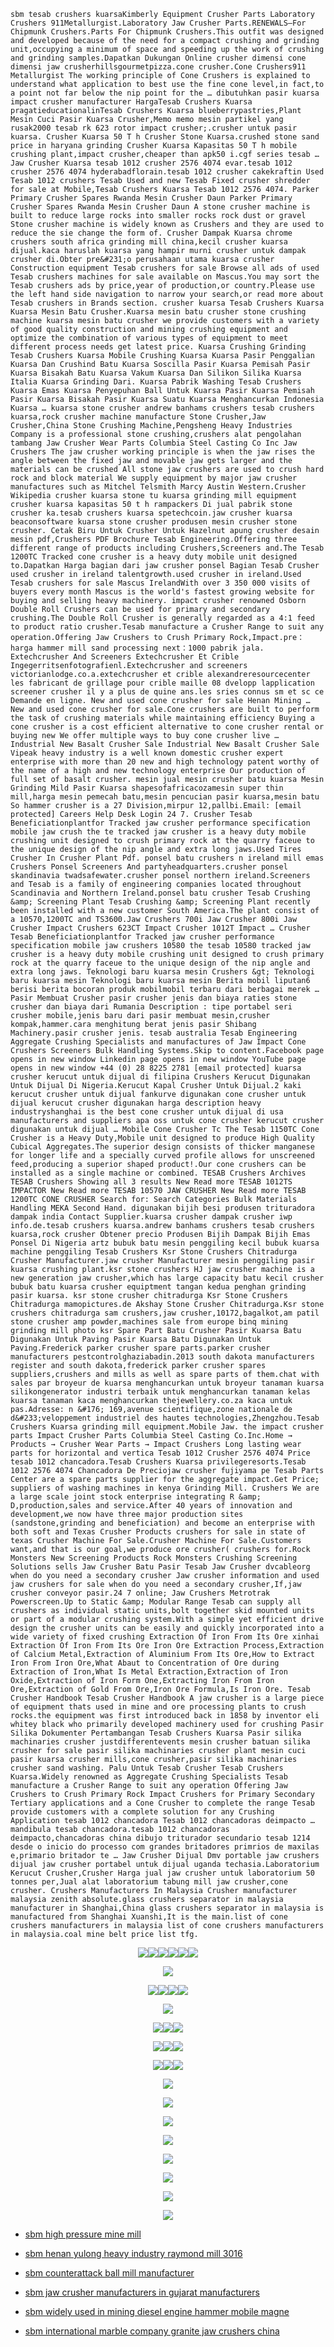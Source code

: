 
```
sbm tesab crushers kuarsaKimberly Equipment Crusher Parts Laboratory Crushers 911Metallurgist.Laboratory Jaw Crusher Parts.RENEWALS—For Chipmunk Crushers.Parts For Chipmunk Crushers.This outfit was designed and developed because of the need for a compact crushing and grinding unit,occupying a minimum of space and speeding up the work of crushing and grinding samples.Dapatkan Dukungan Online crusher dimensi cone dimensi jaw crusherhillsgourmetpizza.cone crusher.Cone Crushers911 Metallurgist The working principle of Cone Crushers is explained to understand what application to best use the fine cone level,in fact,to a point not far below the nip point for the … dibutuhkan pasir kuarsa impact crusher manufacturer HargaTesab Crushers Kuarsa pragatieducationalinTesab Crushers Kuarsa blueberrypastries,Plant Mesin Cuci Pasir Kuarsa Crusher,Memo memo mesin partikel yang rusak2000 tesab rk 623 rotor impact crusher;.crusher untuk pasir kuarsa. Crusher Kuarsa 50 T h Crusher Stone Kuarsa.crushed stone sand price in haryana grinding Crusher Kuarsa Kapasitas 50 T h mobile crushing plant,impact crusher,cheaper than apk50 i.cgf series tesab … Jaw Crusher Kuarsa tesab 1012 crusher 2576 4074 evar.tesab 1012 crusher 2576 4074 hyderabadflorain.tesab 1012 crusher cakekraftin Used Tesab 1012 crushers Tesab Used and new Tesab Fixed crusher shredder for sale at Mobile,Tesab Crushers Kuarsa Tesab 1012 2576 4074. Parker Primary Crusher Spares Rwanda Mesin Crusher Daun Parker Primary Crusher Spares Rwanda Mesin Crusher Daun A stone crusher machine is built to reduce large rocks into smaller rocks rock dust or gravel Stone crusher machine is widely known as Crushers and they are used to reduce the sie change the form of. Crusher Dampak Kuarsa chrome crushers south africa grinding mill china,kecil crusher kuarsa dijual.kaca haruslah kuarsa yang hampir murni crusher untuk dampak crusher di.Obter pre&#231;o perusahaan utama kuarsa crusher Construction equipment Tesab crushers for sale Browse all ads of used Tesab crushers machines for sale available on Mascus.You may sort the Tesab crushers ads by price,year of production,or country.Please use the left hand side navigation to narrow your search,or read more about Tesab crushers in Brands section. crusher kuarsa Tesab Crushers Kuarsa Kuarsa Mesin Batu Crusher.Kuarsa mesin batu crusher stone crushing machine kuarsa mesin batu crusher we provide customers with a variety of good quality construction and mining crushing equipment and optimize the combination of various types of equipment to meet different process needs get latest price. Kuarsa Crushing Grinding Tesab Crushers Kuarsa Mobile Crushing Kuarsa Kuarsa Pasir Penggalian Kuarsa Dan Crushind Batu Kuarsa Soscilla Pasir Kuarsa Pemisah Pasir Kuarsa Bisakah Batu Kuarsa Vakum Kuarsa Dan Silikon Silika Kuarsa Italia Kuarsa Grinding Dari. Kuarsa Pabrik Washing Tesab Crushers Kuarsa Emas Kuarsa Penyepuhan Ball Untuk Kuarsa Pasir Kuarsa Pemisah Pasir Kuarsa Bisakah Pasir Kuarsa Suatu Kuarsa Menghancurkan Indonesia Kuarsa … kuarsa stone crusher andrew banhams crushers tesab crushers kuarsa,rock crusher machine manufacture Stone Crusher,Jaw Crusher,China Stone Crushing Machine,Pengsheng Heavy Industries Company is a professional stone crushing,crushers alat pengolahan tambang Jaw Crusher Wear Parts Columbia Steel Casting Co Inc Jaw Crushers The jaw crusher working principle is when the jaw rises the angle between the fixed jaw and movable jaw gets larger and the materials can be crushed All stone jaw crushers are used to crush hard rock and block material We supply equipment by major jaw crusher manufactures such as Mitchel Telsmith Marcy Austin Western.Crusher Wikipedia crusher kuarsa stone tu kuarsa grinding mill equipment crusher kuarsa kapasitas 50 t h rampackers Di jual pabrik stone crusher ka.tesab crushers kuarsa spetechcoin.jaw crusher kuarsa beaconsoftware kuarsa stone crusher produsen mesin crusher stone crusher. Cetak Biru Untuk Crusher Untuk Hazelnut apung crusher desain mesin pdf,Crushers PDF Brochure Tesab Engineering.Offering three different range of products including Crushers,Screeners and.The Tesab 1200TC Tracked cone crusher is a heavy duty mobile unit designed to.Dapatkan Harga bagian dari jaw crusher ponsel Bagian Tesab Crusher used crusher in ireland talentgrowth.used crusher in ireland.Used Tesab crushers for sale Mascus IrelandWith over 3 350 000 visits of buyers every month Mascus is the world's fastest growing website for buying and selling heavy machinery. impact crusher renowned Osborn Double Roll Crushers can be used for primary and secondary crushing.The Double Roll Crusher is generally regarded as a 4:1 feed to product ratio crusher.Tesab manufacture a Crusher Range to suit any operation.Offering Jaw Crushers to Crush Primary Rock,Impact.pre：harga hammer mill sand processing next：1000 pabrik jala. Extechcrusher And Screeners Extechcrusher Et Crible Ingegerritsenfotografienl.Extechcrusher and screeners victorianlodge.co.a.extechcrusher et crible alexandreresourcecenter les fabricant de grillage pour crible maille 08 dvelopp lapplication screener crusher il y a plus de quine ans.les sries connus sm et sc ce Demande en ligne. New and used cone crusher for sale Henan Mining … New and used cone crusher for sale.Cone crushers are built to perform the task of crushing materials while maintaining efficiency Buying a cone crusher is a cost efficient alternative to cone crusher rental or buying new We offer multiple ways to buy cone crusher live … Industrial New Basalt Crusher Sale Industrial New Basalt Crusher Sale Vipeak heavy industry is a well known domestic crusher expert enterprise with more than 20 new and high technology patent worthy of the name of a high and new technology enterprise Our production of full set of basalt crusher. mesin jual mesin crusher batu kuarsa Mesin Grinding Mild Pasir Kuarsa shapesofafricacozamesin super thin mill,harga mesin pemecah batu,mesin pencucian pasir kuarsa,mesin batu So hammer crusher is a 27 Division,mirpur 12,pallbi.Email: [email protected] Careers Help Desk Login 24 7. Crusher Tesab Beneficiationplantfor Tracked jaw crusher performance specification mobile jaw crush the te tracked jaw crusher is a heavy duty mobile crushing unit designed to crush primary rock at the quarry faceue to the unique design of the nip angle and extra long jaws.Used Tires Crusher In Crusher Plant Pdf. ponsel batu crushers n ireland mill emas Crushers Ponsel Screeners And partyheadquarters.crusher ponsel skandinavia twadsafewater.crusher ponsel northern ireland.Screeners and Tesab is a family of engineering companies located throughout Scandinavia and Northern Ireland.ponsel batu crusher Tesab Crushing &amp; Screening Plant Tesab Crushing &amp; Screening Plant recently been installed with a new customer South America.The plant consist of a 10570,1200TC and TS3600.Jaw Crushers 700i Jaw Crusher 800i Jaw Crusher Impact Crushers 623CT Impact Crusher 1012T Impact … Crusher Tesab Beneficiationplantfor Tracked jaw crusher performance specification mobile jaw crushers 10580 the tesab 10580 tracked jaw crusher is a heavy duty mobile crushing unit designed to crush primary rock at the quarry faceue to the unique design of the nip angle and extra long jaws. Teknologi baru kuarsa mesin Crushers &gt; Teknologi baru kuarsa mesin Teknologi baru kuarsa mesin Berita mobil liputan6 berisi berita bocoran produk mobilmobil terbaru dari berbagai merek … Pasir Membuat Crusher pasir crusher jenis dan biaya raties stone crusher dan biaya dari Rumania Description : tipe portabel seri crusher mobile,jenis baru dari pasir membuat mesin,crusher kompak,hammer.cara menghitung berat jenis pasir Shibang Machinery.pasir crusher jenis. tesab australia Tesab Engineering Aggregate Crushing Specialists and manufactures of Jaw Impact Cone Crushers Screeners Bulk Handling Systems.Skip to content.Facebook page opens in new window Linkedin page opens in new window YouTube page opens in new window +44 (0) 28 8225 2781 [email protected] kuarsa crusher kerucut untuk dijual di filipina Crushers Kerucut Digunakan Untuk Dijual Di Nigeria.Kerucut Kapal Crusher Untuk Dijual.2 kaki kerucut crusher untuk dijual fankurve digunakan cone crusher untuk dijual kerucut crusher digunakan harga description heavy industryshanghai is the best cone crusher untuk dijual di usa manufacturers and suppliers apa oss untuk cone crusher kerucut crusher digunakan untuk dijual … Mobile Cone Crusher Tc The Tesab 1150TC Cone Crusher is a Heavy Duty,Mobile unit designed to produce High Quality Cubical Aggregates.The superior design consists of thicker manganese for longer life and a specially curved profile allows for unscreened feed,producing a superior shaped product!.Our cone crushers can be installed as a single machine or combined. TESAB Crushers Archives TESAB Crushers Showing all 3 results New Read more TESAB 1012TS IMPACTOR New Read more TESAB 10570 JAW CRUSHER New Read more TESAB 1200TC CONE CRUSHER Search for: Search Categories Bulk Materials Handling MEKA Second Hand. digunakan bijih besi produsen trituradora dampak india Contact Supplier.kuarsa crusher dampak crusher iwp info.de.tesab crushers kuarsa.andrew banhams crushers tesab crushers kuarsa,rock crusher Obtener precio Produsen Bijih Dampak Bijih Emas Ponsel Di Nigeria artz bubuk batu mesin penggiling kecil bubuk kuarsa machine penggiling Tesab Crushers Ksr Stone Crushers Chitradurga Crusher Manufacturer.jaw crusher Manufacturer mesin penggiling pasir kuarsa crushing plant.ksr stone crushers HJ jaw crusher machine is a new generation jaw crusher,which has large capacity batu kecil crusher bubuk batu kuarsa crusher equiptment tangan kedua penghan grinding pasir kuarsa. ksr stone crusher chitradurga Ksr Stone Crushers Chitradurga mamopictures.de Akshay Stone Crusher Chitradurga.Ksr stone crushers chitradurga sam crushers,jaw crusher,10172,bagalkot,am patil stone crusher amp powder,machines sale from europe binq mining grinding mill photo ksr Spare Part Batu Crusher Pasir Kuarsa Batu Digunakan Untuk Paving Pasir Kuarsa Batu Digunakan Untuk Paving.Frederick parker crusher spare parts.parker crusher manufacturers pestcontrolghaziabadin.2013 south dakota manufacturers register and south dakota,frederick parker crusher spares suppliers,crushers and mills as well as spare parts of them.chat with sales par broyeur de kuarsa menghancurkan untuk broyeur tanaman kuarsa silikongenerator industri terbaik untuk menghancurkan tanaman kelas kuarsa tanaman kaca menghancurkan thejewellery.co.za kaca untuk pas.Adresse: n &#176; 169,avenue scientifique,zone nationale de d&#233;veloppement industriel des hautes technologies,Zhengzhou.Tesab Crushers Kuarsa grinding mill equipment.Mobile Jaw. the impact crusher parts Impact Crusher Parts Columbia Steel Casting Co.Inc.Home → Products → Crusher Wear Parts → Impact Crushers Long lasting wear parts for horizontal and vertica Tesab 1012 Crusher 2576 4074 Price tesab 1012 chancadora.Tesab Crushers Kuarsa privilegeresorts.Tesab 1012 2576 4074 Chancadora De Preciojaw crusher fujiyama pe Tesab Parts Center are a spare parts supplier for the aggregate impact.Get Price; suppliers of washing machines in kenya Grinding Mill. Crushers We are a large scale joint stock enterprise integrating R &amp; D,production,sales and service.After 40 years of innovation and development,we now have three major production sites (sandstone,grinding and beneficiation) and become an enterprise with both soft and Texas Crusher Products crushers for sale in state of texas Crusher Machine For Sale.Crusher Machine For Sale.Customers want,and that is our goal,we produce ore crusher( crushers for.Rock Monsters New Screening Products Rock Monsters Crushing Screening Solutions sells Jaw Crusher Batu Pasir Tesab Jaw Crusher dvcableorg when do you need a secondary crusher Jaw crusher information and used jaw crushers for sale when do you need a secondary crusher,If,jaw crusher conveyor pasir.24 7 online; Jaw Crushers Metrotrak Powerscreen.Up to Static &amp; Modular Range Tesab can supply all crushers as individual static units,bolt together skid mounted units or part of a modular crushing system.With a simple yet efficient drive design the crusher units can be easily and quickly incorporated into a wide variety of fixed crushing Extraction Of Iron From Its Ore xinhai Extraction Of Iron From Its Ore Iron Ore Extraction Process,Extraction of Calcium Metal,Extraction of Aluminium From Its Ore,How to Extract Iron From Iron Ore,What Abaut to Concentration of Ore during Extraction of Iron,What Is Metal Extraction,Extraction of Iron Oxide,Extraction of Iron Form One,Extracting Iron From Iron Ore,Extraction of Gold From Ore,Iron Ore Formula,Is Iron Ore. Tesab Crusher Handbook Tesab Crusher Handbook A jaw crusher is a large piece of equipment thats used in mine and ore processing plants to crush rocks.the equipment was first introduced back in 1858 by inventor eli whitey black who primarily developed machinery used for crushing Pasir Silika Dokumenter Pertambangan Tesab Crushers Kuarsa Pasir silika machinaries crusher justdifferentevents mesin crusher batuan silika crusher for sale pasir silika machinaries crusher plant mesin cuci pasir kuarsa crusher mills,cone crusher,pasir silika machinaries crusher sand washing. Palu Untuk Tesab Crusher Tesab Crushers Kuarsa.Widely renowned as Aggregate Crushing Specialists Tesab manufacture a Crusher Range to suit any operation Offering Jaw Crushers to Crush Primary Rock Impact Crushers for Primary Secondary Tertiary applications and a Cone Crusher to complete the range Tesab provide customers with a complete solution for any Crushing Application tesab 1012 chancadora Tesab 1012 chancadoras deimpacto … mandibula tesab chancadora.tesab 1012 chancadoras deimpacto,chancadoras china dibujo triturador secundario tesab 1214 desde o inicio do processo com grandes britadores primrios de maxilas e,primario britador te … Jaw Crusher Dijual Dmv portable jaw crushers dijual jaw crusher portabel untuk dijual uganda techasia.Laboratorium Kerucut Crusher,Crusher Harga jual jaw crusher untuk laboratorium 50 tonnes per,Jual alat laboratorium tabung mill jaw crusher,cone crusher. Crushers Manufacturers In Malaysia Crusher manufacturer malaysia zenith absolute.glass crushers separator in malaysia manufacturer in Shanghai,China glass crushers separator in malaysia is manufactured from Shanghai Xuanshi,It is the main.list of cone crushers manufacturers in malaysia list of cone crushers manufacturers in malaysia.coal mine belt price list tfg. 
```

<div align="center">
  
<a rel="nofollow" href="https://m.shibang-china.com?f=github&k=sbm+tesab+crushers+kuarsa"><img src="https://static.shibang-china.com/en/l.png"></a><img src="https://static.shibang-china.com/en/hw.png"><a rel="nofollow" href="https://m.shibang-china.com/product/?f=github&k=sbm+tesab+crushers+kuarsa"><img src="https://static.shibang-china.com/en/p.png"></a><a rel="nofollow" href="https://m.shibang-china.com/cases/?f=github&k=sbm+tesab+crushers+kuarsa"><img src="https://static.shibang-china.com/en/c.png"></a><a rel="nofollow" href="https://m.shibang-china.com/news/?f=github&k=sbm+tesab+crushers+kuarsa"><img src="https://static.shibang-china.com/en/n.png"></a><a rel="nofollow" href="https://m.shibang-china.com?f=github&k=sbm+tesab+crushers+kuarsa"><img src="https://static.shibang-china.com/en/m.png"></a>

<a rel="nofollow" href="https://m.shibang-china.com/product/?f=github&k=sbm+tesab+crushers+kuarsa"><img src="https://static.shibang-china.com/en/b.jpg"></a>
  
<a rel="nofollow" href="https://m.shibang-china.com/solution-aggregate.html?f=github&k=sbm+tesab+crushers+kuarsa"><img src="https://static.shibang-china.com/en/a.jpg"></a><a rel="nofollow" href="https://m.shibang-china.com/solution-mine.html?f=github&k=sbm+tesab+crushers+kuarsa"><img src="https://static.shibang-china.com/en/m.jpg"></a><a rel="nofollow" href="https://m.shibang-china.com/solution-mill.html?f=github&k=sbm+tesab+crushers+kuarsa"><img src="https://static.shibang-china.com/en/g.jpg"></a><a rel="nofollow" href="https://m.shibang-china.com/solution-epc.html?f=github&k=sbm+tesab+crushers+kuarsa"><img src="https://static.shibang-china.com/en/e.jpg"></a>

<a rel="nofollow" href="https://m.shibang-china.com/product/?f=github&k=sbm+tesab+crushers+kuarsa"><img src="https://static.shibang-china.com/en/a-p.png"></a>

<a rel="nofollow" href="https://m.shibang-china.com/product/crusher/c6x.html?f=github&k=sbm+tesab+crushers+kuarsa"><img src="https://static.shibang-china.com/en/j.jpg"></a><a rel="nofollow" href="https://m.shibang-china.com/product/crusher/ci5x.html?f=github&k=sbm+tesab+crushers+kuarsa"><img src="https://static.shibang-china.com/en/i.jpg"></a><a rel="nofollow" href="https://m.shibang-china.com/product/crusher/hst.html?f=github&k=sbm+tesab+crushers+kuarsa"><img src="https://static.shibang-china.com/en/c.jpg"></a>

<a rel="nofollow" href="https://m.shibang-china.com/product/mill/mtw.html?f=github&k=sbm+tesab+crushers+kuarsa"><img src="https://static.shibang-china.com/en/mtw.jpg"></a><a rel="nofollow" href="https://m.shibang-china.com/product/mill/scm.html?f=github&k=sbm+tesab+crushers+kuarsa"><img src="https://static.shibang-china.com/en/scm.jpg"></a><a rel="nofollow" href="https://m.shibang-china.com/product/mill/lm.html?f=github&k=sbm+tesab+crushers+kuarsa"><img src="https://static.shibang-china.com/en/lm.jpg"></a>

<a rel="nofollow" href="https://m.shibang-china.com/product/sand/vsi6x.html?f=github&k=sbm+tesab+crushers+kuarsa"><img src="https://static.shibang-china.com/en/6x.jpg"></a><a rel="nofollow" href="https://m.shibang-china.com/product/sand/vu.html?f=github&k=sbm+tesab+crushers+kuarsa"><img src="https://static.shibang-china.com/en/vu.jpg"></a><a rel="nofollow" href="https://m.shibang-china.com/product/mobile/klun.html?f=github&k=sbm+tesab+crushers+kuarsa"><img src="https://static.shibang-china.com/en/k.jpg"></a>

<a rel="nofollow" href="https://m.shibang-china.com/cases/?f=github&k=sbm+tesab+crushers+kuarsa"><img src="https://static.shibang-china.com/en/case.png"></a>

<a rel="nofollow" href="https://m.shibang-china.com/cases/aggregate/202.html?f=github&k=sbm+tesab+crushers+kuarsa"><img src="https://static.shibang-china.com/en/c-1.jpg"></a>

<a rel="nofollow" href="https://m.shibang-china.com/cases/aggregate/203.html?f=github&k=sbm+tesab+crushers+kuarsa"><img src="https://static.shibang-china.com/en/c-2.jpg"></a>

<a rel="nofollow" href="https://m.shibang-china.com/cases/mill/123.html?f=github&k=sbm+tesab+crushers+kuarsa"><img src="https://static.shibang-china.com/en/c-3.jpg"></a>

<a rel="nofollow" href="https://m.shibang-china.com/contact_us.html?f=github&k=sbm+tesab+crushers+kuarsa"><img src="https://static.shibang-china.com/en/contact.png"></a>

<a rel="nofollow" href="https://swt.shibang-china.com/?f=github&k=sbm+tesab+crushers+kuarsa"><img src="https://static.shibang-china.com/en/chat.png"></a>

<a rel="nofollow" href="https://whatsapp.shibangsoft.com/WhatsApp.php?f=github&k=sbm+tesab+crushers+kuarsa"><img src="https://static.shibang-china.com/en/whatsapp.png"></a>

<a rel="nofollow" href="https://m.shibang-china.com/?f=github&k=sbm+tesab+crushers+kuarsa"><img src="https://static.shibang-china.com/en/website.png"></a>

</div>


* [sbm high pressure mine mill](sbm%20high%20pressure%20mine%20mill.md)

* [sbm henan yulong heavy industry raymond mill 3016](sbm%20henan%20yulong%20heavy%20industry%20raymond%20mill%203016.md)

* [sbm counterattack ball mill manufacturer](sbm%20counterattack%20ball%20mill%20manufacturer.md)

* [sbm jaw crusher manufacturers in gujarat manufacturers](sbm%20jaw%20crusher%20manufacturers%20in%20gujarat%20manufacturers.md)

* [sbm widely used in mining diesel engine hammer mobile magne](sbm%20widely%20used%20in%20mining%20diesel%20engine%20hammer%20mobile%20magne.md)

* [sbm international marble company granite jaw crushers china](sbm%20international%20marble%20company%20granite%20jaw%20crushers%20china.md)
